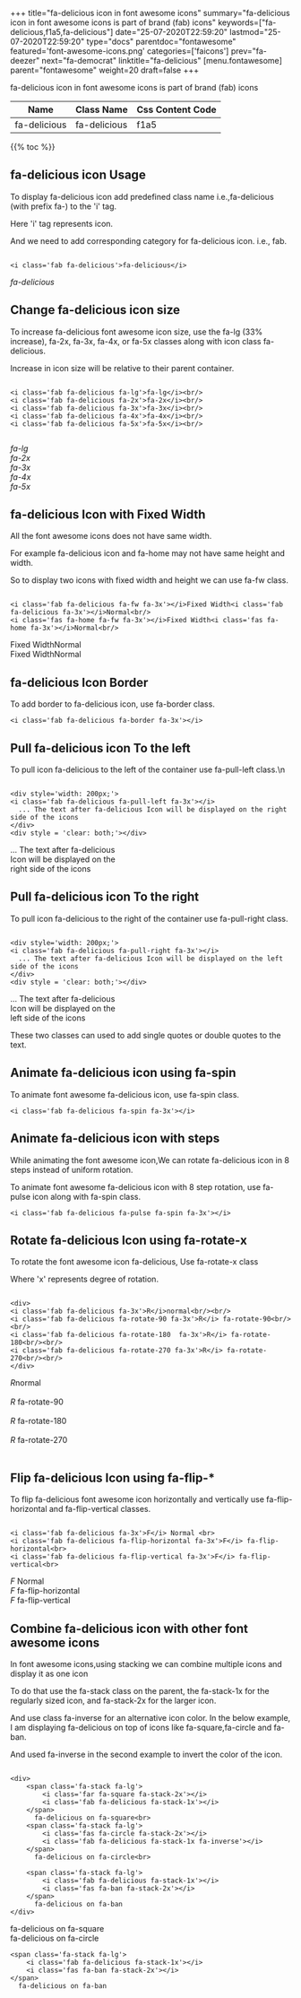 +++
title="fa-delicious icon in font awesome icons"
summary="fa-delicious icon in font awesome icons is part of brand (fab) icons"
keywords=["fa-delicious,f1a5,fa-delicious"]
date="25-07-2020T22:59:20"
lastmod="25-07-2020T22:59:20"
type="docs"
parentdoc="fontawesome"
featured='font-awesome-icons.png'
categories=['faicons']
prev="fa-deezer"
next="fa-democrat"
linktitle="fa-delicious"
[menu.fontawesome]
parent="fontawesome"
weight=20
draft=false
+++


fa-delicious icon in font awesome icons is part of brand (fab) icons

<div class='table-responsive'><table class='table'><thead><tr><th>Name</th><th>Class Name</th><th>Css Content Code</th></tr></thead><tbody><tr><td>fa-delicious</td><td>fa-delicious</td><td>f1a5</td></tr></tbody></table></div>


{{% toc %}}


## fa-delicious icon Usage

To display fa-delicious icon add predefined class name i.e.,fa-delicious (with prefix fa-) to the 'i' tag.

Here 'i' tag represents icon.

And we need to add corresponding category for fa-delicious icon. i.e., fab.


```

<i class='fab fa-delicious'>fa-delicious</i>
```

<i class='fab fa-delicious'>fa-delicious</i>




## Change fa-delicious icon size
To increase fa-delicious font awesome icon size, use the fa-lg (33% increase), fa-2x, fa-3x, fa-4x, or fa-5x classes along with icon class fa-delicious.

Increase in icon size will be relative to their parent container. 

```

<i class='fab fa-delicious fa-lg'>fa-lg</i><br/>
<i class='fab fa-delicious fa-2x'>fa-2x</i><br/>
<i class='fab fa-delicious fa-3x'>fa-3x</i><br/>
<i class='fab fa-delicious fa-4x'>fa-4x</i><br/>
<i class='fab fa-delicious fa-5x'>fa-5x</i><br/>
            
```

<i class='fab fa-delicious fa-lg'>fa-lg</i><br/>
<i class='fab fa-delicious fa-2x'>fa-2x</i><br/>
<i class='fab fa-delicious fa-3x'>fa-3x</i><br/>
<i class='fab fa-delicious fa-4x'>fa-4x</i><br/>
<i class='fab fa-delicious fa-5x'>fa-5x</i><br/>
            



## fa-delicious Icon with Fixed Width 

All the font awesome icons does not have same width.

For example fa-delicious icon and fa-home may not have same height and width.

So to display two icons with fixed width and height we can use fa-fw class.


```

<i class='fab fa-delicious fa-fw fa-3x'></i>Fixed Width<i class='fab fa-delicious fa-3x'></i>Normal<br/>
<i class='fas fa-home fa-fw fa-3x'></i>Fixed Width<i class='fas fa-home fa-3x'></i>Normal<br/>
```

<i class='fab fa-delicious fa-fw fa-3x'></i>Fixed Width<i class='fab fa-delicious fa-3x'></i>Normal<br/>
<i class='fas fa-home fa-fw fa-3x'></i>Fixed Width<i class='fas fa-home fa-3x'></i>Normal<br/>



## fa-delicious Icon Border 

To add border to fa-delicious icon, use fa-border class.


```
<i class='fab fa-delicious fa-border fa-3x'></i>

```
<i class='fab fa-delicious fa-border fa-3x'></i>





## Pull fa-delicious icon To the left

To pull icon fa-delicious to the left of the container use fa-pull-left class.\n

```

<div style='width: 200px;'>
<i class='fab fa-delicious fa-pull-left fa-3x'></i>
  ... The text after fa-delicious Icon will be displayed on the right side of the icons
</div>
<div style = 'clear: both;'></div>
```

<div style='width: 200px;'>
<i class='fab fa-delicious fa-pull-left fa-3x'></i>
  ... The text after fa-delicious Icon will be displayed on the right side of the icons
</div>
<div style = 'clear: both;'></div>




## Pull fa-delicious icon To the right
To pull icon fa-delicious to the right of the container use fa-pull-right class.

```

<div style='width: 200px;'>
<i class='fab fa-delicious fa-pull-right fa-3x'></i>
  ... The text after fa-delicious Icon will be displayed on the left side of the icons
</div>
<div style = 'clear: both;'></div>
```

<div style='width: 200px;'>
<i class='fab fa-delicious fa-pull-right fa-3x'></i>
  ... The text after fa-delicious Icon will be displayed on the left side of the icons
</div>
<div style = 'clear: both;'></div>

These two classes can used to add single quotes or double quotes to the text.


## Animate fa-delicious icon using fa-spin
To animate font awesome fa-delicious icon, use fa-spin class.

```
<i class='fab fa-delicious fa-spin fa-3x'></i>
```
<i class='fab fa-delicious fa-spin fa-3x'></i>




## Animate fa-delicious icon with steps
While animating the font awesome icon,We can rotate fa-delicious icon in 8 steps instead of uniform rotation.

To animate font awesome fa-delicious icon with 8 step rotation, use fa-pulse icon along with fa-spin class.


```
<i class='fab fa-delicious fa-pulse fa-spin fa-3x'></i>

```
<i class='fab fa-delicious fa-pulse fa-spin fa-3x'></i>





## Rotate fa-delicious Icon using fa-rotate-x
To rotate the font awesome icon fa-delicious, Use fa-rotate-x class

Where 'x' represents degree of rotation.


```

<div>
<i class='fab fa-delicious fa-3x'>R</i>normal<br/><br/>
<i class='fab fa-delicious fa-rotate-90 fa-3x'>R</i> fa-rotate-90<br/><br/> 
<i class='fab fa-delicious fa-rotate-180  fa-3x'>R</i> fa-rotate-180<br/><br/> 
<i class='fab fa-delicious fa-rotate-270 fa-3x'>R</i> fa-rotate-270<br/><br/>
</div>
```

<div>
<i class='fab fa-delicious fa-3x'>R</i>normal<br/><br/>
<i class='fab fa-delicious fa-rotate-90 fa-3x'>R</i> fa-rotate-90<br/><br/> 
<i class='fab fa-delicious fa-rotate-180  fa-3x'>R</i> fa-rotate-180<br/><br/> 
<i class='fab fa-delicious fa-rotate-270 fa-3x'>R</i> fa-rotate-270<br/><br/>
</div>




## Flip fa-delicious Icon using fa-flip-*
To flip fa-delicious font awesome icon horizontally and vertically use fa-flip-horizontal and fa-flip-vertical classes. 

```

<i class='fab fa-delicious fa-3x'>F</i> Normal <br>
<i class='fab fa-delicious fa-flip-horizontal fa-3x'>F</i> fa-flip-horizontal<br>
<i class='fab fa-delicious fa-flip-vertical fa-3x'>F</i> fa-flip-vertical<br>
```

<i class='fab fa-delicious fa-3x'>F</i> Normal <br>
<i class='fab fa-delicious fa-flip-horizontal fa-3x'>F</i> fa-flip-horizontal<br>
<i class='fab fa-delicious fa-flip-vertical fa-3x'>F</i> fa-flip-vertical<br>




## Combine fa-delicious icon with other font awesome icons
In font awesome icons,using stacking we can combine multiple icons and display it as one icon 

To do that use the fa-stack class on the parent, the fa-stack-1x for the regularly sized icon, and fa-stack-2x for the larger icon.

And use class fa-inverse for an alternative icon color. 
In the below example, I am displaying fa-delicious on top of icons like fa-square,fa-circle and fa-ban.

And used fa-inverse in the second example to invert the color of the icon.

```

<div>
    <span class='fa-stack fa-lg'>
        <i class='far fa-square fa-stack-2x'></i>
        <i class='fab fa-delicious fa-stack-1x'></i>
    </span>
      fa-delicious on fa-square<br>
    <span class='fa-stack fa-lg'>
        <i class='fas fa-circle fa-stack-2x'></i>
        <i class='fab fa-delicious fa-stack-1x fa-inverse'></i>
    </span>
      fa-delicious on fa-circle<br>

    <span class='fa-stack fa-lg'>
        <i class='fab fa-delicious fa-stack-1x'></i>
        <i class='fas fa-ban fa-stack-2x'></i>
    </span>
      fa-delicious on fa-ban
</div>
```

<div>
    <span class='fa-stack fa-lg'>
        <i class='far fa-square fa-stack-2x'></i>
        <i class='fab fa-delicious fa-stack-1x'></i>
    </span>
      fa-delicious on fa-square<br>
    <span class='fa-stack fa-lg'>
        <i class='fas fa-circle fa-stack-2x'></i>
        <i class='fab fa-delicious fa-stack-1x fa-inverse'></i>
    </span>
      fa-delicious on fa-circle<br>

    <span class='fa-stack fa-lg'>
        <i class='fab fa-delicious fa-stack-1x'></i>
        <i class='fas fa-ban fa-stack-2x'></i>
    </span>
      fa-delicious on fa-ban
</div>






